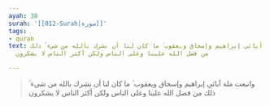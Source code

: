 ```yaml
---
ayah: 38
surah: '[[012-Surah|سورة]]'
tags:
- quran
text: واتبعت ملة آبائي إبراهيم وإسحاق ويعقوب ۚ ما كان لنا أن نشرك بالله من شيء ۚ ذلك
  من فضل الله علينا وعلى الناس ولكن أكثر الناس لا يشكرون

---
```

> واتبعت ملة آبائي إبراهيم وإسحاق ويعقوب ۚ ما كان لنا أن نشرك بالله من شيء ۚ ذلك من فضل الله علينا وعلى الناس ولكن أكثر الناس لا يشكرون
